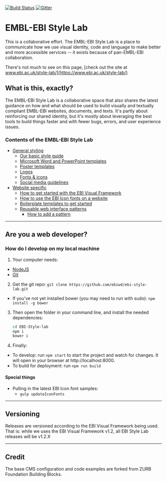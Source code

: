 [![Build Status](https://travis-ci.org/ebiwd/EBI-Style-lab.svg?branch=master)](https://travis-ci.org/ebiwd/EBI-Style-lab)
[![Gitter](https://img.shields.io/gitter/room/nwjs/nw.js.svg)](https://gitter.im/ebiwd/EBI-Framework)

# EMBL-EBI Style Lab
This is a collaborative effort. The EMBL-EBI Style Lab is a place to communicate how we use visual identity, code and language to make better and more accessible services -- it exists because of pan-EMBL-EBI collaboration.

There's not much to see on this page, [check out the site at www.ebi.ac.uk/style-lab/](https://www.ebi.ac.uk/style-lab/)

## What is this, exactly?
The EMBL-EBI Style Lab is a collaborative space that also shares the latest guidance on how and what should be used to build visually and textually compliant EMBL-EBI websites, documents, and texts. It's partly about reinforcing our shared identity, but it's mostly about leveraging the best tools to build things faster and with fewer bugs, errors, and user experience issues.

### Contents of the EMBL-EBI Style Lab
- [General styling](http://www.ebi.ac.uk/style-lab/)
  - [Our basic style guide](https://www.ebi.ac.uk/style-lab/general/)
  - [Microsoft Word and PowerPoint templates](https://www.ebi.ac.uk/style-lab/general/templates/)
  - [Poster templates](https://www.ebi.ac.uk/style-lab/general/templates/)
  - [Logos](https://www.ebi.ac.uk/style-lab/general/templates/)
  - [Fonts & icons](https://www.ebi.ac.uk/style-lab/general/fonts/)
  - [Social media guidelines](https://www.ebi.ac.uk/style-lab/general/social/)
- [Website specific](https://www.ebi.ac.uk/style-lab/websites/)
  - [How to get started with the EBI Visual Framework](https://www.ebi.ac.uk/style-lab/websites/#implementing)
  - [How to use the EBI Icon fonts on a website](https://www.ebi.ac.uk/style-lab/general/fonts/)
  - [Boilerplate templates to get started](https://www.ebi.ac.uk/style-lab/websites/sample-site/)
  - [Reusable web interface patterns](https://www.ebi.ac.uk/style-lab/websites/patterns/)
    - [How to add a pattern](https://www.ebi.ac.uk/style-lab/websites/patterns/howto/)

---

## Are you a web developer?

### How do I develop on my local machine

1. Your computer needs:
  - [NodeJS](https://nodejs.org/en/)
  - [Git](https://git-scm.com/)
2. Get the git repo: `git clone https://github.com/ebiwd/ebi-style-lab.git`
  - If you've not yet installed bower (you may need to run with sudo): `npm install -g bower`
3. Then open the folder in your command line, and install the needed dependencies:
    ```bash
    cd EBI-Style-lab
    npm i
    bower i
    ```
4. Finally:
  - To develop: run `npm start` to start the project and watch for changes. It will open in your browser at http://localhost:8000.
  - To build for deployment: run `npm run build`

#### Special things

- Pulling in the latest EBI Icon font samples:
     - `gulp updateIconFonts`

---

## Versioning

Releases are versioned according to the EBI Visual Framework being used. That is: while we uses the EBI Visual Framework v1.2, all EBI Style Lab releases will be v1.2.X

---

## Credit
The base CMS configuration and code examples are forked from ZURB Foundation Building Blocks.
